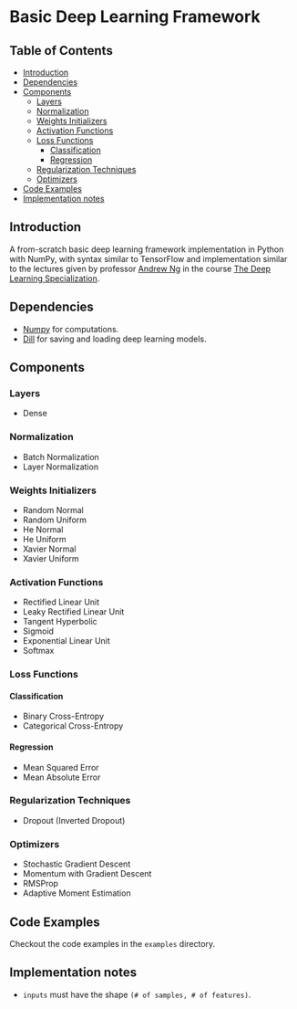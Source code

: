 # Basic Deep Learning Framework <!-- omit in toc -->

## Table of Contents <!-- omit in toc -->

- [Introduction](#introduction)
- [Dependencies](#dependencies)
- [Components](#components)
  - [Layers](#layers)
  - [Normalization](#normalization)
  - [Weights Initializers](#weights-initializers)
  - [Activation Functions](#activation-functions)
  - [Loss Functions](#loss-functions)
    - [Classification](#classification)
    - [Regression](#regression)
  - [Regularization Techniques](#regularization-techniques)
  - [Optimizers](#optimizers)
- [Code Examples](#code-examples)
- [Implementation notes](#implementation-notes)

## Introduction

A from-scratch basic deep learning framework implementation in Python with NumPy, with syntax similar to TensorFlow and implementation similar to the lectures given by professor [Andrew Ng](https://www.andrewng.org/) in the course [The Deep Learning Specialization](https://www.deeplearning.ai/courses/deep-learning-specialization/?utm_medium=referral&utm_source=andrew-website).

## Dependencies

- [Numpy](https://numpy.org/) for computations.
- [Dill](https://dill.readthedocs.io/en/latest/) for saving and loading deep learning models.

## Components

### Layers

- Dense

### Normalization

- Batch Normalization
- Layer Normalization

### Weights Initializers

- Random Normal
- Random Uniform
- He Normal
- He Uniform
- Xavier Normal
- Xavier Uniform

### Activation Functions

- Rectified Linear Unit
- Leaky Rectified Linear Unit
- Tangent Hyperbolic
- Sigmoid
- Exponential Linear Unit
- Softmax

### Loss Functions

#### Classification

- Binary Cross-Entropy
- Categorical Cross-Entropy

#### Regression

- Mean Squared Error
- Mean Absolute Error

### Regularization Techniques

- Dropout (Inverted Dropout)

### Optimizers

- Stochastic Gradient Descent
- Momentum with Gradient Descent
- RMSProp
- Adaptive Moment Estimation

## Code Examples

Checkout the code examples in the `examples` directory.

## Implementation notes

- `inputs` must have the shape `(# of samples, # of features)`.

